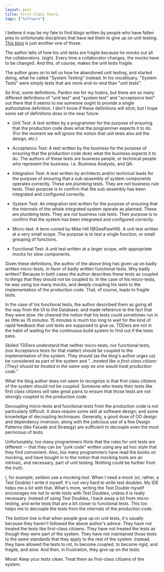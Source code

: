 ```yaml
---
layout: post
title: First-Class Tests.
tags: ["Software"]
---
```

I believe it may be my fate to find blogs written by people who have fallen prey to unfortunate disciplines that have led them to give up on unit testing.  [This blog](https://techbeacon.com/1-unit-testing-best-practice-stop-doing-it) is just another one of those.

The author tells of how his unit tests are fragile because he mocks out all the collaborators.  (sigh).  Every time a collaborator changes, the mocks have to be changed.  And this, of course, makes the unit tests fragile.

The author goes on to tell us how he abandoned unit testing, and started doing, what he called "System Testing" instead.  In his vocabluary, "System Tests" were simply tests that are more end-to-end than "unit tests".

So first, some definitions.  Pardon me for my hubris, but there are so many different definitions of "unit test" and "system test" and "acceptance test" out there that it seems to me someone ought to provide a single authoritative definition.  I don't know if these definitions will stick; but I hope _some_ set of definitions does in the near future.

* Unit Test: A test written by a programmer for the purpose of ensuring that the production code does what the programmer expects it to do. (For the moment we will ignore the notion that unit tests also aid the design, etc.)

* Acceptance Test: A test written by the business for the purpose of ensuring that the production code does what the business expects it to do.  The authors of these tests are business people, or technical people who represent the business.  i.e. Business Analysts, and QA. 

* Integration Test: A test written by architects and/or technical leads for the purpose of ensuring that a sub-assembly of system components operates correctly.  These are _plumbing_ tests.  They are _not_ business rule tests.  Their purpose is to confirm that the sub-assembly has been integrated and configured correctly.

* System Test: An integration test written for the purpose of ensuring that the _internals_ of the whole integrated system operate as planned.  These are _plumbing_ tests.  They are _not_ business rule tests.  Their purpose is to confirm that the system has been integrated and configured correctly.

* Micro-test: A term coined by Mike Hill (@GeePawHill).  A unit test written at a very small scope.  The purpose is to test a single function, or small grouping of functions.

* Functional Test: A unit test written at a larger scope, with appropriate mocks for slow components.  

Given these definitions, the author of the above blog has given up on badly written micro-tests, in favor of badly written functional tests. Why badly written?  Because in both cases the author describes these tests as coupled to things that they should not be coupled to.  In the case of his micro-tests, he was using too many mocks, and deeply coupling his tests to the implementation of the production code.  That, of course, leads to fragile tests.  

In the case of his functional tests, the author described them as going all the way from the UI to the Database; and made reference to the fact that they were slow.  He cheered the notion that his tests could sometimes run in as little as _15 minutes_.  15 minutes is much too long to wait for the kind of rapid feedback that unit tests are supposed to give us.  TDDers are not in the habit of waiting for the continuous build system to find out if the tests pass.

Skilled TDDers understand that neither micro-tests, nor functional tests, (nor Acceptance tests for that matter) should be coupled to the implementation of the system.  They should (as the blog's author urges us) be considered as part of the system and _"...treated like a first-class citizen: [They] should be treated in the same way as one would treat production code."_

What the blog author does not seem to recognize is that first class citizens of the system should not be _coupled_.  Someone who treats their tests like first class citizens will take great pains to ensure that those tests are not strongly coupled to the production code.

Decoupling micro-tests and functional tests from the production code is not particularly difficult.  It _does_ require some skill at software design; and some knowledge of decoupling techniques.  Generally, a good dose of OO design and dependency inversion, along with the judicious use of a few Design Patterns (like Facade and Strategy) are sufficient to decouple even the most pernicious of tests. 

Unfortunately, too many programmers think that the rules for unit tests are different -- that they can be "junk code" written using any ad hoc style that they find convenient.  Also, too many programmers have read the books on mocking, and have bought in to the notion that mocking tools are an intrinsic, and necessary, part of unit testing.  Nothing could be further from the truth.

I, for example, seldom use a mocking tool.  When I need a mock (or, rather, a Test Double) I write it myself.  It's not very hard to write test doubles.  My IDE helps me a lot with that.  What's more, writing the Test Double myself encourages me not to write tests with Test Doubles, unless it is really necessary.  Instead of using Test Doubles, I back away a bit from micro-testing, and write tests that are a bit closer to functional tests.  This too helps me to decouple the tests from the internals of the production code.

The bottom line is that when people give up on unit tests, it's usually because they haven't followed the above author's advice.  They have not treated the tests like first-class citizens.  They have not treated the tests as though they were part of the system.  They have not maintained those tests to the same standards that they apply to the rest of the system.  Instead, they have allowed the tests to rot, to become coupled, to become rigid, and fragile, and slow.  And then, in frustration, they give up on the tests.  

Moral:  Keep your tests clean.  Treat them as first-class citizens of the system.  




 

